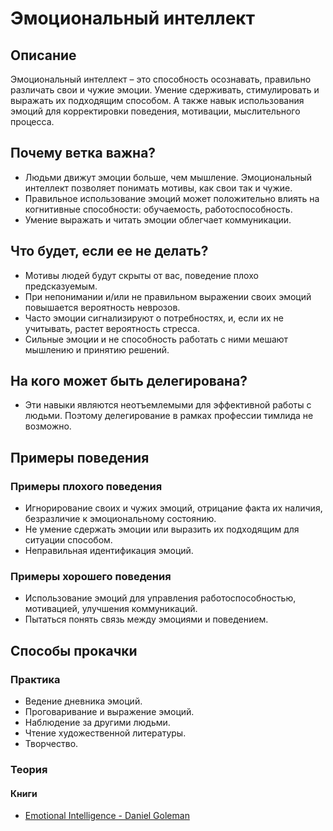 # Эмоциональный интеллект
## Описание
Эмоциональный интеллект – это способность осознавать, правильно различать свои и чужие эмоции. Умение сдерживать, стимулировать и выражать их подходящим способом. А также навык использования эмоций для корректировки поведения, мотивации, мыслительного процесса.

## Почему ветка важна?
- Людьми движут эмоции больше, чем мышление. Эмоциональный интеллект позволяет понимать мотивы, как свои так и чужие.
- Правильное использование эмоций может положительно влиять на когнитивные способности: обучаемость, работоспособность.
- Умение выражать и читать эмоции облегчает коммуникации.

## Что будет, если ее не делать?
- Мотивы людей будут скрыты от вас, поведение плохо предсказуемым.
- При непонимании и/или не правильном выражении своих эмоций повышается вероятность неврозов.
- Часто эмоции сигнализируют о потребностях, и, если их не учитывать, растет вероятность стресса.
- Сильные эмоции и не способность работать с ними мешают мышлению и принятию решений.

## На кого может быть делегирована?
- Эти навыки являются неотъемлемыми для эффективной работы с людьми. Поэтому делегирование в рамках профессии тимлида не возможно.

## Примеры поведения
### Примеры плохого поведения
- Игнорирование своих и чужих эмоций, отрицание факта их наличия, безразличие к эмоциональному состоянию.
- Не умение сдержать эмоции или выразить их подходящим для ситуации способом.
- Неправильная идентификация эмоций.

### Примеры хорошего поведения
- Использование эмоций для управления работоспособностью, мотивацией, улучшения коммуникаций.
- Пытаться понять связь между эмоциями и поведением.

## Способы прокачки
### Практика
- Ведение дневника эмоций.
- Проговаривание и выражение эмоций.
- Наблюдение за другими людьми.
- Чтение художественной литературы.
- Творчество.

### Теория
#### Книги
- [Emotional Intelligence - Daniel Goleman](https://www.amazon.com/Emotional-Intelligence-10th-Anniversary-Matter/dp/055380491X/)
